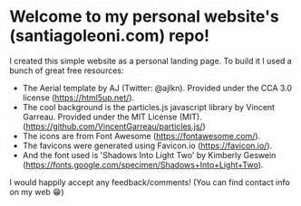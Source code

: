 # Welcome to my personal website's (santiagoleoni.com) repo!
I created this simple website as a personal landing page. To build it I used a bunch of great free resources:
- The Aerial template by AJ (Twitter: @ajlkn). Provided under the CCA 3.0 license (https://html5up.net/).
- The cool background is the particles.js javascript library by Vincent Garreau. Provided under the MIT License (MIT). (https://github.com/VincentGarreau/particles.js/)
- The icons are from Font Awesome (https://fontawesome.com/).
- The favicons were generated using Favicon.io (https://favicon.io/).
- And the font used is 'Shadows Into Light Two' by Kimberly Geswein (https://fonts.google.com/specimen/Shadows+Into+Light+Two).

I would happily accept any feedback/comments! (You can find contact info on my web :grin:)